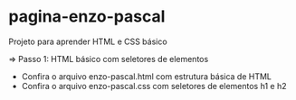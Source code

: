# pagina-enzo-pascal
Projeto para aprender HTML e CSS básico

=> Passo 1: HTML básico com seletores de elementos
- Confira o arquivo enzo-pascal.html com estrutura básica de HTML
- Confira o arquivo enzo-pascal.css com seletores de elementos h1 e h2 